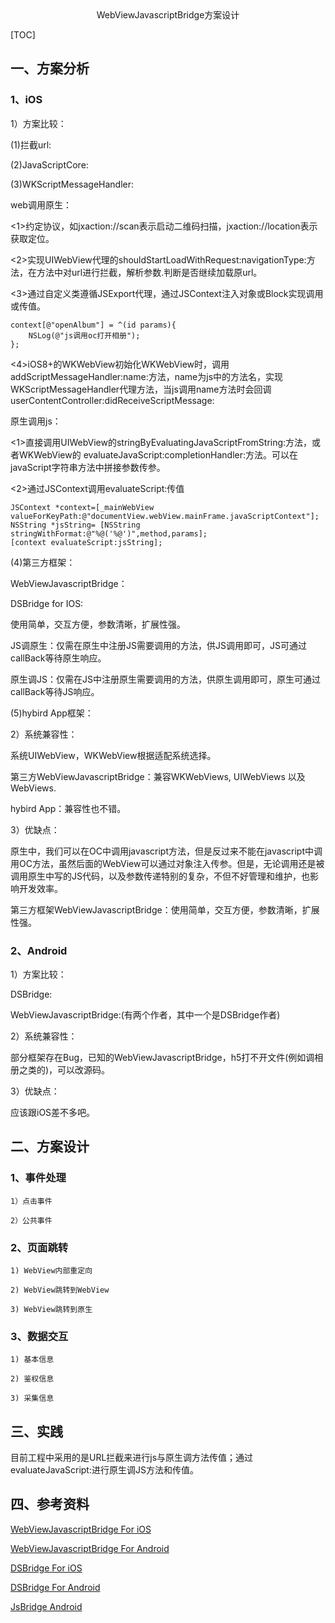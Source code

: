 
<center>WebViewJavascriptBridge方案设计</center> 

[TOC]
## 一、方案分析

### 1、iOS

1）方案比较：

(1)拦截url:

(2)JavaScriptCore:

(3)WKScriptMessageHandler:

web调用原生：

<1>约定协议，如jxaction://scan表示启动二维码扫描，jxaction://location表示获取定位。 

<2>实现UIWebView代理的shouldStartLoadWithRequest:navigationType:方法，在方法中对url进行拦截，解析参数.判断是否继续加载原url。

<3>通过自定义类遵循JSExport代理，通过JSContext注入对象或Block实现调用或传值。
```
context[@"openAlbum"] = ^(id params){
    NSLog(@"js调用oc打开相册");
};
```

<4>iOS8+的WKWebView初始化WKWebView时，调用addScriptMessageHandler:name:方法，name为js中的方法名，实现WKScriptMessageHandler代理方法，当js调用name方法时会回调userContentController:didReceiveScriptMessage:

原生调用js：

<1>直接调用UIWebView的stringByEvaluatingJavaScriptFromString:方法，或者WKWebView的 evaluateJavaScript:completionHandler:方法。可以在javaScript字符串方法中拼接参数传参。

<2>通过JSContext调用evaluateScript:传值
```
JSContext *context=[_mainWebView valueForKeyPath:@"documentView.webView.mainFrame.javaScriptContext"];
NSString *jsString= [NSString stringWithFormat:@"%@('%@')",method,params];
[context evaluateScript:jsString];
```

(4)第三方框架：

WebViewJavascriptBridge：

DSBridge for IOS:

使用简单，交互方便，参数清晰，扩展性强。

JS调原生：仅需在原生中注册JS需要调用的方法，供JS调用即可，JS可通过callBack等待原生响应。

原生调JS：仅需在JS中注册原生需要调用的方法，供原生调用即可，原生可通过callBack等待JS响应。

(5)hybird App框架：


2）系统兼容性：

系统UIWebView，WKWebView根据适配系统选择。

第三方WebViewJavascriptBridge：兼容WKWebViews, UIWebViews 以及 WebViews.

hybird App：兼容性也不错。

3）优缺点：

原生中，我们可以在OC中调用javascript方法，但是反过来不能在javascript中调用OC方法，虽然后面的WebView可以通过对象注入传参。但是，无论调用还是被调用原生中写的JS代码，以及参数传递特别的复杂，不但不好管理和维护，也影响开发效率。

第三方框架WebViewJavascriptBridge：使用简单，交互方便，参数清晰，扩展性强。



### 2、Android
1）方案比较：

DSBridge:

WebViewJavascriptBridge:(有两个作者，其中一个是DSBridge作者)

2）系统兼容性：

部分框架存在Bug，已知的WebViewJavascriptBridge，h5打不开文件(例如调相册之类的)，可以改源码。

3）优缺点：

应该跟iOS差不多吧。

## 二、方案设计

### 1、事件处理
    1）点击事件

    2）公共事件

### 2、页面跳转
    1) WebView内部重定向

    2) WebView跳转到WebView

    3) WebView跳转到原生

### 3、数据交互
    1) 基本信息

    2) 鉴权信息

    3) 采集信息

## 三、实践
目前工程中采用的是URL拦截来进行js与原生调方法传值；通过evaluateJavaScript:进行原生调JS方法和传值。

## 四、参考资料
[WebViewJavascriptBridge For iOS](https://github.com/marcuswestin/WebViewJavascriptBridge)

[WebViewJavascriptBridge For Android](https://github.com/jesse01/WebViewJavascriptBridge)

[DSBridge For iOS](https://github.com/wendux/DSBridge-IOS)

[DSBridge For Android](https://github.com/wendux/DSBridge-Android)

[JsBridge Android](https://github.com/lzyzsd/JsBridge)






